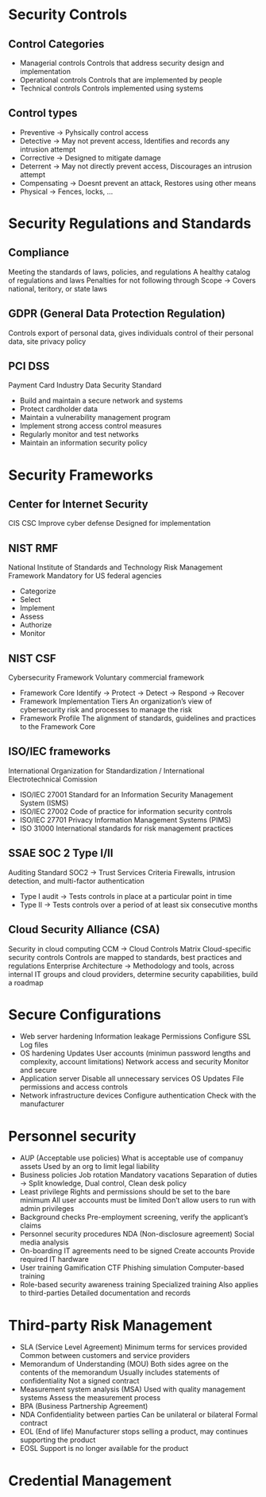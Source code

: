 # Security Controls

## Control Categories
- Managerial controls
	Controls that address security design and implementation
- Operational controls
	Controls that are implemented by people
- Technical controls
	Controls implemented using systems


## Control types
- Preventive → Pyhsically control access
- Detective → May not prevent access, Identifies and records any intrusion attempt
- Corrective → Designed to mitigate damage
- Deterrent → May not directly prevent access, Discourages an intrusion attempt
- Compensating → Doesnt prevent an attack, Restores using other means
- Physical → Fences, locks, …

# Security Regulations and Standards
## Compliance
Meeting the standards of laws, policies, and regulations
A healthy catalog of regulations and laws
Penalties for not following through
Scope → Covers national, teritory, or state laws

## GDPR (General Data Protection Regulation)
Controls export of personal data, gives individuals control of their personal data, site privacy policy

## PCI DSS
Payment Card Industry Data Security Standard
- Build and maintain a secure network and systems
- Protect cardholder data
- Maintain a vulnerability management program
- Implement strong access control measures
- Regularly monitor and test networks
- Maintain an information security policy

# Security Frameworks
## Center for Internet Security
CIS CSC
Improve cyber defense
Designed for implementation

## NIST RMF
National Institute of Standards and Technology Risk Management Framework
Mandatory for US federal agencies
- Categorize
- Select
- Implement
- Assess
- Authorize
- Monitor
## NIST CSF
Cybersecurity Framework
Voluntary commercial framework
- Framework Core
	Identify → Protect → Detect → Respond → Recover
- Framework Implementation Tiers
	An organization’s view of cybersecurity risk and processes to manage the risk
- Framework Profile
	The alignment of standards, guidelines and practices to the Framework Core

## ISO/IEC frameworks
International Organization for Standardization / International Electrotechnical Comission
- ISO/IEC 27001
	Standard for an Information Security Management System (ISMS)
- ISO/IEC 27002
	Code of practice for information security controls
- ISO/IEC 27701
	Privacy Information Management Systems (PIMS)
- ISO 31000
	International standards for risk management practices

## SSAE SOC 2 Type I/II
Auditing Standard
SOC2 → Trust Services Criteria
	Firewalls, intrusion detection, and multi-factor authentication
- Type I audit → Tests controls in place at a particular point in time
- Type II → Tests controls over a period of at least six consecutive months

## Cloud Security Alliance (CSA)
Security in cloud computing
CCM → Cloud Controls Matrix
	Cloud-specific security controls
	Controls are mapped to standards, best practices and regulations
	Enterprise Architecture → Methodology and tools, across internal IT groups and cloud providers, determine security capabilities, build a roadmap

# Secure Configurations
- Web server hardening
	Information leakage
	Permissions
	Configure SSL
	Log files
- OS hardening
	Updates
	User accounts (minimun password lengths and complexity, account limitations)
	Network access and security
	Monitor and secure
- Application server
	Disable all unnecessary services
	OS Updates
	File permissions and access controls
- Network infrastructure devices
	Configure authentication
	Check with the manufacturer

# Personnel security
- AUP (Acceptable use policies)
	What is acceptable use of companuy assets
	Used by an org to limit legal liability
- Business policies
	Job rotation
	Mandatory vacations
	Separation of duties → Split knowledge, Dual control, Clean desk policy
- Least privilege
	Rights and permissions should be set to the bare minimum
	All user accounts must be limited
	Don’t allow users to run with admin privileges
- Background checks
	Pre-employment screening, verify the applicant’s claims
- Personnel security procedures
	NDA (Non-disclosure agreement)
	Social media analysis
- On-boarding
	IT agreements need to be signed
	Create accounts
	Provide required IT hardware
- User training
	Gamification
	CTF
	Phishing simulation
	Computer-based training
- Role-based security awareness training
	Specialized training
	Also applies to third-parties
	Detailed documentation and records

# Third-party Risk Management
- SLA (Service Level Agreement)
	Minimum terms for services provided
	Common between customers and service providers
- Memorandum of Understanding (MOU)
	Both sides agree on the contents of the memorandum
	Usually includes statements of confidentiality
	Not a signed contract
- Measurement system analysis (MSA)
	Used with quality management systems
	Assess the measurement process
- BPA (Business Partnership Agreement)
- NDA
	Confidentiality between parties
	Can be unilateral or bilateral
	Formal contract
- EOL (End of life)
	Manufacturer stops selling a product, may continues supporting the product
- EOSL 
	Support is no longer available for the product


# Credential Management
